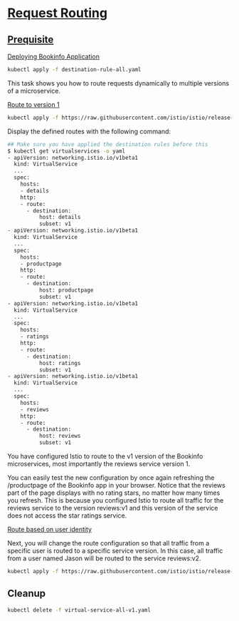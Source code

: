 # [Request Routing](https://istio.io/latest/docs/tasks/traffic-management/request-routing/)

## [Prequisite](https://istio.io/latest/docs/tasks/traffic-management/request-routing/#before-you-begin)

[Deploying Bookinfo Application](https://istio.io/latest/docs/examples/bookinfo)

```bash
kubectl apply -f destination-rule-all.yaml 
```

This task shows you how to route requests dynamically to multiple versions of a microservice.

[Route to version 1](https://istio.io/latest/docs/tasks/traffic-management/request-routing/#route-to-version-1)

```bash
kubectl apply -f https://raw.githubusercontent.com/istio/istio/release-1.20/samples/bookinfo/networking/virtual-service-all-v1.yaml
```

Display the defined routes with the following command:

```bash
## Make sure you have applied the destination rules before this
$ kubectl get virtualservices -o yaml
- apiVersion: networking.istio.io/v1beta1
  kind: VirtualService
  ...
  spec:
    hosts:
    - details
    http:
    - route:
      - destination:
          host: details
          subset: v1
- apiVersion: networking.istio.io/v1beta1
  kind: VirtualService
  ...
  spec:
    hosts:
    - productpage
    http:
    - route:
      - destination:
          host: productpage
          subset: v1
- apiVersion: networking.istio.io/v1beta1
  kind: VirtualService
  ...
  spec:
    hosts:
    - ratings
    http:
    - route:
      - destination:
          host: ratings
          subset: v1
- apiVersion: networking.istio.io/v1beta1
  kind: VirtualService
  ...
  spec:
    hosts:
    - reviews
    http:
    - route:
      - destination:
          host: reviews
          subset: v1
```

You have configured Istio to route to the v1 version of the Bookinfo microservices, most importantly the reviews service version 1.

You can easily test the new configuration by once again refreshing the /productpage of the Bookinfo app in your browser. Notice that the reviews part of the page displays with no rating stars, no matter how many times you refresh. This is because you configured Istio to route all traffic for the reviews service to the version reviews:v1 and this version of the service does not access the star ratings service.

[Route based on user identity](https://istio.io/latest/docs/tasks/traffic-management/request-routing/#route-based-on-user-identity)

Next, you will change the route configuration so that all traffic from a specific user is routed to a specific service version. In this case, all traffic from a user named Jason will be routed to the service reviews:v2.

```bash
kubectl apply -f https://raw.githubusercontent.com/istio/istio/release-1.20/samples/bookinfo/networking/virtual-service-reviews-test-v2.yaml
```

## Cleanup

```bash
kubectl delete -f virtual-service-all-v1.yaml
```
